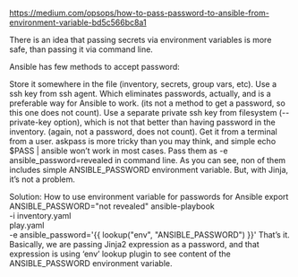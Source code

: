 https://medium.com/opsops/how-to-pass-password-to-ansible-from-environment-variable-bd5c566bc8a1

There is an idea that passing secrets via environment variables is more safe, than passing it via command line.

Ansible has few methods to accept password:

Store it somewhere in the file (inventory, secrets, group vars, etc).
Use a ssh key from ssh agent. Which eliminates passwords, actually, and is a preferable way for Ansible to work. (its not a method to get a password, so this one does not count).
Use a separate private ssh key from filesystem (--private-key option), which is not that better than having password in the inventory. (again, not a password, does not count).
Get it from a terminal from a user. askpass is more tricky than you may think, and simple echo $PASS | ansible won’t work in most cases.
Pass them as -e ansible_password=revealed in command line.
As you can see, non of them includes simple ANSIBLE_PASSWORD environment variable. But, with Jinja, it’s not a problem.

Solution: How to use environment variable for passwords for Ansible
export ANSIBLE_PASSWORD="not revealed"
ansible-playbook \
  -i inventory.yaml \
  play.yaml \
  -e ansible_password='{{ lookup("env", "ANSIBLE_PASSWORD") }}'
That’s it. Basically, we are passing Jinja2 expression as a password, and that expression is using ‘env’ lookup plugin to see content of the ANSIBLE_PASSWORD environment variable.


